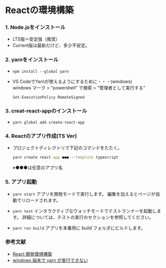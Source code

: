 
# Reactの環境構築

### 1. Node.jsをインストール
- LTS版＝安定版（推奨）
- Current版は最新だけど、多少不安定。

### 2. yarnをインストール
- `npm install --global yarn`
  
- VS CodeでYarnが使えるようにするために・・・(windows)<br>
  windows マーク > "powershell" で検索 > "管理者として実行する"

  ```
  Set-ExecutionPolicy RemoteSigned 
  ```

### 3. creat-react-appのインストール
- `yarn global add create-react-app`

### 4. Reactのアプリ作成(TS Ver)
- プロジェクトディレクトリで下記のコマンドをたたく。
  ```cmd
  yarn create react-app ●●● --template typescript
  ```
  ※●●●は任意のアプリ名

### 5. アプリ起動
- `yarn start`
アプリを開発モードで実行します。
編集を加えるとページが自動でリロードされます。

- `yarn test`
インタラクティブなウォッチモードでテストランナーを起動します。
詳細については、テストの実行のセクションを参照してください。

- `yarn run build`
アプリを本番用に build フォルダにビルドします。

### 参考文献
- [React 開発環境構築](https://qiita.com/rspmharada7645/items/25c496aee87973bcc7a5)
- [windows 端末で yarn が実行できない](https://zenn.dev/nbstsh/scraps/a24621106b5cfd)
